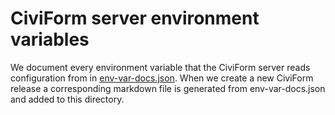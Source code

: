 # CiviForm server environment variables

We document every environment variable that the CiviForm server reads
configuration from in
[env-var-docs.json](https://github.com/civiform/civiform/blob/main/server/conf/env-var-docs.json).
When we create a new CiviForm release a corresponding markdown file is
generated from env-var-docs.json and added to this directory.
